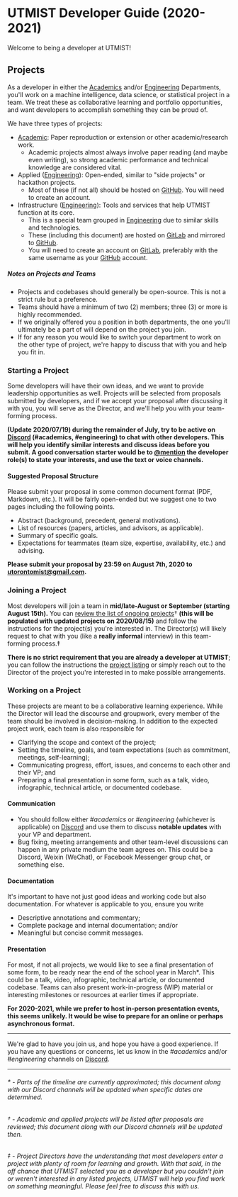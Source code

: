 # UTMIST Developer Guide (2020-2021)

Welcome to being a developer at UTMIST!

## Projects

As a developer in either the [Academics](https://utmist.gitlab.io/academics) and/or [Engineering](https://utmist.gitlab.io/engineering) Departments, you'll work on a machine intelligence, data science, or statistical project in a team. We treat these as collaborative learning and portfolio opportunities, and want developers to accomplish something they can be proud of.

We have three types of projects:

- [Academic](https://utmist.gitlab.io/academics): Paper reproduction or extension or other academic/research work.
  - Academic projects almost always involve paper reading (and maybe even writing), so strong academic performance and technical knowledge are considered vital.
- Applied ([Engineering](https://utmist.gitlab.io/engineering)): Open-ended, similar to "side projects" or hackathon projects.
  - Most of these (if not all) should be hosted on [GitHub](https://github.com/utmist). You will need to create an account.
- Infrastructure ([Engineering](https://utmist.gitlab.io/engineering)): Tools and services that help UTMIST function at its core.
  - This is a special team grouped in [Engineering](https://utmits.gitlab.io/engineering) due to similar skills and technologies.
  - These (including this document) are hosted on [GitLab](https://gitlab.com/utmist) and mirrored to [GitHub](https://github.com/utmist).
  - You will need to create an account on [GitLab](https://gitlab.com), preferably with the same username as your [GitHub](https://github.com) account.

##### Notes on Projects and Teams

- Projects and codebases should generally be open-source. This is not a strict rule but a preference.
- Teams should have a minimum of two (2) members; three (3) or more is highly recommended.
- If we originally offered you a position in both departments, the one you'll ultimately be a part of will depend on the project you join.
- If for any reason you would like to switch your department to work on the other type of project, we're happy to discuss that with you and help you fit in.

### Starting a Project

Some developers will have their own ideas, and we want to provide leadership opportunities as well. Projects will be selected from proposals submitted by developers, and if we accept your proposal after discussing it with you, you will serve as the Director, and we'll help you with your team-forming process.

**(Update 2020/07/19) during the remainder of July, try to be active on [Discord](https://discord.gg/88mSPw8) (#academics, #engineering) to chat with other developers. This will help you identify similar interests and discuss ideas before you submit. A good conversation starter would be to [@mention](https://discordia.me/en/mentions) the developer role(s) to state your interests, and use the text or voice channels.**

#### Suggested Proposal Structure

Please submit your proposal in some common document format (PDF, Markdown, etc.). It will be fairly open-ended but we suggest one to two pages including the following points.

- Abstract (background, precedent, general motivations).
- List of resources (papers, articles, and advisors, as applicable).
- Summary of specific goals.
- Expectations for teammates (team size, expertise, availability, etc.) and advising.

**Please submit your proposal by 23:59 on August 7th, 2020 to [utorontomist@gmail.com](mailto:utorontomist@gmail.com).**

### Joining a Project

Most developers will join a team in **mid/late-August or September (starting August 15th).** You can [review the list of ongoing projects](https://utmist.gitlab.io/projects)† **(this will be populated with updated projects on 2020/08/15)** and follow the instructions for the project(s) you're interested in. The Director(s) will likely request to chat with you (like a **really informal** interview) in this team-forming process.‡

**There is no strict requirement that you are already a developer at UTMIST**; you can follow the instructions the [project listing](https://utmist.gitlab.io/projects) or simply reach out to the Director of the project you're interested in to make possible arrangements.

### Working on a Project

These projects are meant to be a collaborative learning experience. While the Director will lead the discourse and groupwork, every member of the team should be involved in decision-making. In addition to the expected project work, each team is also responsible for

- Clarifying the scope and context of the project;
- Setting the timeline, goals, and team expectations (such as commitment, meetings, self-learning);
- Communicating progress, effort, issues, and concerns to each other and their VP; and
- Preparing a final presentation in some form, such as a talk, video, infographic, technical article, or documented codebase.

#### Communication

- You should follow either _#academics_ or _#engineering_ (whichever is applicable) on [Discord](https://discord.gg/88mSPw8) and use them to discuss **notable updates** with your VP and department.
- Bug fixing, meeting arrangements and other team-level discussions can happen in any private medium the team agrees on. This could be a Discord, Weixin (WeChat), or Facebook Messenger group chat, or something else.

#### Documentation

It's important to have not just good ideas and working code but also documentation. For whatever is applicable to you, ensure you write

- Descriptive annotations and commentary;
- Complete package and internal documentation; and/or
- Meaningful but concise commit messages.

#### Presentation

For most, if not all projects, we would like to see a final presentation of some form, to be ready near the end of the school year in March\*. This could be a talk, video, infographic, technical article, or documented codebase. Teams can also present work-in-progress (WIP) material or interesting milestones or resources at earlier times if appropriate.

**For 2020-2021, while we prefer to host in-person presentation events, this seems unlikely. It would be wise to prepare for an online or perhaps asynchronous format.**

---

We're glad to have you join us, and hope you have a good experience. If you have any questions or concerns, let us know in the _#academics_ and/or _#engineering_ channels on [Discord](https://discord.gg/88mSPw8).

---

###### \* - Parts of the timeline are currently approximated; this document along with our Discord channels will be updated when specific dates are determined.

###### † - Academic and applied projects will be listed after proposals are reviewed; this document along with our Discord channels will be updated then.

###### ‡ - Project Directors have the understanding that most developers enter a project with plenty of room for learning and growth. With that said, in the off chance that UTMIST selected you as a developer but you couldn't join or weren't interested in any listed projects, UTMIST will help you find work on something meaningful. Please feel free to discuss this with us.
